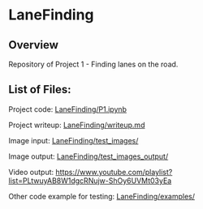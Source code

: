 # LaneFinding

## Overview

Repository of Project 1 - Finding lanes on the road.

## List of Files:

Project code: [LaneFinding/P1.ipynb](https://github.com/XiaoxiaoWang87/LaneFinding/blob/master/P1.ipynb)

Project writeup: [LaneFinding/writeup.md](https://github.com/XiaoxiaoWang87/LaneFinding/blob/master/writeup.md)

Image input: [LaneFinding/test_images/](https://github.com/XiaoxiaoWang87/LaneFinding/tree/master/test_images)

Image output: [LaneFinding/test_images_output/](https://github.com/XiaoxiaoWang87/LaneFinding/tree/master/test_images_output)

Video output: https://www.youtube.com/playlist?list=PLtwuyAB8W1dgcRNujw-ShOy6UVMt03yEa

Other code example for testing: [LaneFinding/examples/](https://github.com/XiaoxiaoWang87/LaneFinding/tree/master/examples)
